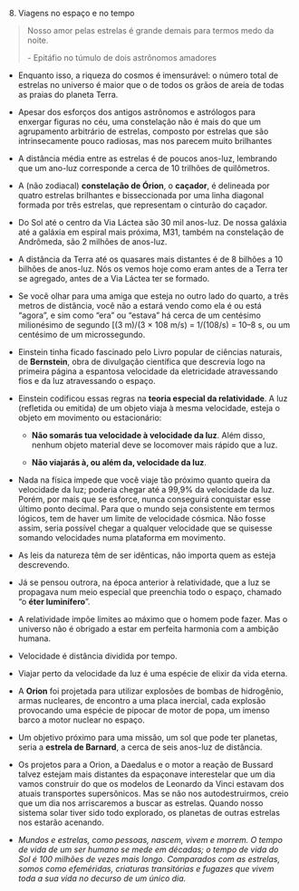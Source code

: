 8. Viagens no espaço e no tempo

> Nosso amor pelas estrelas é grande demais para termos medo da noite.
> 
> \- Epitáfio no túmulo de dois astrônomos amadores

- Enquanto isso, a riqueza do cosmos é imensurável: o número total de estrelas no universo é maior que o de todos os grãos de areia de todas as praias do planeta Terra.
    
- Apesar dos esforços dos antigos astrônomos e astrólogos para enxergar figuras no céu, uma constelação não é mais do que um agrupamento arbitrário de estrelas, composto por estrelas que são intrinsecamente pouco radiosas, mas nos parecem muito brilhantes
    
- A distância média entre as estrelas é de poucos anos-luz, lembrando que um ano-luz corresponde a cerca de 10 trilhões de quilômetros.
    
- A (não zodiacal) **constelação de Órion**, o **caçador**, é delineada por quatro estrelas brilhantes e bisseccionada por uma linha diagonal formada por três estrelas, que representam o cinturão do caçador.
    
- Do Sol até o centro da Via Láctea são 30 mil anos-luz. De nossa galáxia até a galáxia em espiral mais próxima, M31, também na constelação de Andrômeda, são 2 milhões de anos-luz.
    
- A distância da Terra até os quasares mais distantes é de 8 bilhões a 10 bilhões de anos-luz. Nós os vemos hoje como eram antes de a Terra ter se agregado, antes de a Via Láctea ter se formado.
    
- Se você olhar para uma amiga que esteja no outro lado do quarto, a três metros de distância, você não a estará vendo como ela é ou está “agora”, e sim como “era” ou “estava” há cerca de um centésimo milionésimo de segundo \[(3 m)/(3 × 108 m/s) = 1/(108/s) = 10–8 s, ou um centésimo de um microssegundo.
    
- Einstein tinha ficado fascinado pelo Livro popular de ciências naturais, de **Bernstein**, obra de divulgação científica que descrevia logo na primeira página a espantosa velocidade da eletricidade atravessando fios e da luz atravessando o espaço.
    
- Einstein codificou essas regras na **teoria especial da relatividade**. A luz (refletida ou emitida) de um objeto viaja à mesma velocidade, esteja o objeto em movimento ou estacionário:
    
    - **Não somarás tua velocidade à velocidade da luz**. Além disso, nenhum objeto material deve se locomover mais rápido que a luz.
        
    - **Não viajarás à, ou além da, velocidade da luz**.
        
- Nada na física impede que você viaje tão próximo quanto queira da velocidade da luz; poderia chegar até a 99,9% da velocidade da luz. Porém, por mais que se esforce, nunca conseguirá conquistar esse último ponto decimal. Para que o mundo seja consistente em termos lógicos, tem de haver um limite de velocidade cósmica. Não fosse assim, seria possível chegar a qualquer velocidade que se quisesse somando velocidades numa plataforma em movimento.
    
- As leis da natureza têm de ser idênticas, não importa quem as esteja descrevendo.
- Já se pensou outrora, na época anterior à relatividade, que a luz se propagava num meio especial que preenchia todo o espaço, chamado “o **éter luminífero**”.
- A relatividade impõe limites ao máximo que o homem pode fazer. Mas o universo não é obrigado a estar em perfeita harmonia com a ambição humana.
- Velocidade é distância dividida por tempo.
- Viajar perto da velocidade da luz é uma espécie de elixir da vida eterna.
- A **Orion** foi projetada para utilizar explosões de bombas de hidrogênio, armas nucleares, de encontro a uma placa inercial, cada explosão provocando uma espécie de pipocar de motor de popa, um imenso barco a motor nuclear no espaço.
- Um objetivo próximo para uma missão, um sol que pode ter planetas, seria a **estrela de Barnard**, a cerca de seis anos-luz de distância.
- Os projetos para a Orion, a Daedalus e o motor a reação de Bussard talvez estejam mais distantes da espaçonave interestelar que um dia vamos construir do que os modelos de Leonardo da Vinci estavam dos atuais transportes supersônicos. Mas se não nos autodestruirmos, creio que um dia nos arriscaremos a buscar as estrelas. Quando nosso sistema solar tiver sido todo explorado, os planetas de outras estrelas nos estarão acenando.
- *Mundos e estrelas, como pessoas, nascem, vivem e morrem. O tempo de vida de um ser humano se mede em décadas; o tempo de vida do Sol é 100 milhões de vezes mais longo. Comparados com as estrelas, somos como efeméridas, criaturas transitórias e fugazes que vivem toda a sua vida no decurso de um único dia.*